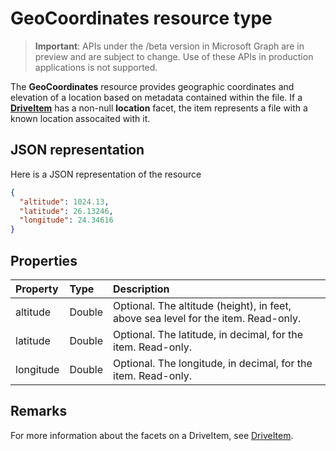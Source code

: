 # GeoCoordinates resource type

> **Important**: APIs under the /beta version in Microsoft Graph are in preview and are subject to change. Use of these APIs in production applications is not supported.

The **GeoCoordinates** resource provides geographic coordinates and elevation of a location based on metadata contained within the file.
If a [**DriveItem**](driveitem.md) has a non-null **location** facet, the item represents a file with a known location assocaited with it.

## JSON representation

Here is a JSON representation of the resource

<!-- {
  "blockType": "resource",
  "optionalProperties": [

  ],
  "@odata.type": "microsoft.graph.geoCoordinates"
}-->

```json
{
  "altitude": 1024.13,
  "latitude": 26.13246,
  "longitude": 24.34616
}
```

## Properties

| Property  | Type   | Description                                                    |
|:----------|:-------|:---------------------------------------------------------------|
| altitude  | Double | Optional. The altitude (height), in feet,  above sea level for the item. Read-only. |
| latitude  | Double | Optional. The latitude, in decimal, for the item. Read-only.   |
| longitude | Double | Optional. The longitude, in decimal, for the item. Read-only.  |


## Remarks

For more information about the facets on a DriveItem, see [DriveItem](driveitem.md).

<!-- uuid: 8fcb5dbc-d5aa-4681-8e31-b001d5168d79
2015-10-25 14:57:30 UTC -->
<!-- {
  "type": "#page.annotation",
  "description": "geoCoordinates resource",
  "keywords": "",
  "section": "documentation",
  "tocPath": ""
}-->
